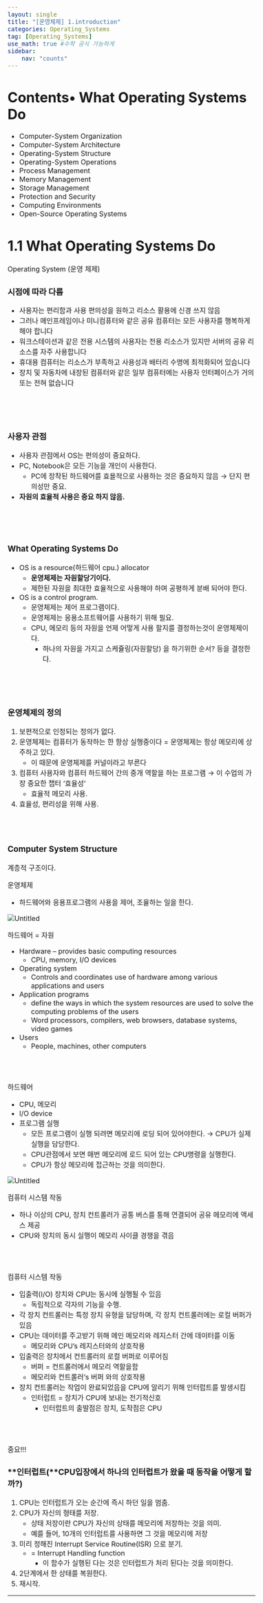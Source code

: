 ```yaml
---
layout: single
title: "[운영체제] 1.introduction" 
categories: Operating_Systems
tag: [Operating_Systems]
use_math: true #수학 공식 가능하게
sidebar:
    nav: "counts"
---
```


<style>
  body {
    font-size: 16px; /* 폰트 사이즈 조절 */
  }
</style>


# **Contents**• What Operating Systems Do

-  Computer-System Organization
-  Computer-System Architecture
-  Operating-System Structure
-  Operating-System Operations
-  Process Management
-  Memory Management
-  Storage Management
-  Protection and Security
-  Computing Environments
-  Open-Source Operating Systems

# **1.1 What Operating Systems Do**

Operating System (운영 체제)

### 시점에 따라 다름

-  사용자는 편리함과 사용 편의성을 원하고 리소스 활용에 신경 쓰지 않음
-  그러나 메인프레임이나 미니컴퓨터와 같은 공유 컴퓨터는 모든 사용자를 행복하게 해야 합니다
-  워크스테이션과 같은 전용 시스템의 사용자는 전용 리소스가 있지만 서버의 공유 리소스를 자주 사용합니다
-  휴대용 컴퓨터는 리소스가 부족하고 사용성과 배터리 수명에 최적화되어 있습니다
-  장치 및 자동차에 내장된 컴퓨터와 같은 일부 컴퓨터에는 사용자 인터페이스가 거의 또는 전혀 없습니다

<br>

**<br>**

### 사용자 관점

-  사용자 관점에서 OS는 편의성이 중요하다.
-  PC, Notebook은 모든 기능을 개인이 사용한다.
   -  PC에 장착된 하드웨어를 효욜적으로 사용하는 것은 중요하지 않음 → 단지 편의성만 중요.
-  **자원의 효율적 사용은 중요 하지 않음.**

<br>

**<br>**

### **What Operating Systems Do**

-  OS is a resource(하드웨어 cpu.) allocator
   -  **운영체제는 자원할당기이다.**
   -  제한된 자원을 최대한 효율적으로 사용해야 하며 공평하게 분배 되어야 한다.
-  OS is a control program.
   -  운영체제는 제어 프로그램이다.
   -  운영체제는 응용소프트웨어를 사용하기 위해 필요.
   -  CPU, 메모리 등의 자원을 언제 어떻게 사용 할지를 결정하는것이 운영체제이다.
      -  하나의 자원을 가지고 스케쥴링(자원할당) 을 하기위한 순서? 등을 결정한다.

<br>

**<br>**

### 운영체제의 정의

1. 보편적으로 인정되는 정의가 없다.
2. 운영체제는 컴퓨터가 동작하는 한 항상 실행중이다  =  운영체제는 항상 메모리에 상주하고 있다.
   -  이 때문에 운영체제를 커널이라고 부른다
3. 컴퓨터 사용자와 컴퓨터 하드웨어 간의 중개 역할을 하는 프로그램 → 이 수업의 가장 중요한 챕터 ‘효율성’
   -  효율적 메모리 사용.
4. 효율성, 편리성을 위해 사용.

<br>

<br>

### **Computer System Structure**

계층적 구조이다.

운영체제

-  하드웨어와 응용프로그램의 사용을 제어, 조율하는 일을 한다.

![Untitled](https://prod-files-secure.s3.us-west-2.amazonaws.com/87052024-dbf2-449a-978f-6752bea53f15/a36fdd20-e1e9-4881-a8e3-de3459bba190/Untitled.png)

하드웨어 = 자원

-  Hardware – provides basic computing resources
   -  CPU, memory, I/O devices
-  Operating system
   -  Controls and coordinates use of hardware among various applications and users
-  Application programs
   -  define the ways in which the system resources are used to solve the computing problems of the users
   -  Word processors, compilers, web browsers, database systems, video games
-  Users
   -  People, machines, other computers

<br>

<br>

하드웨어

-  CPU, 메모리
-  I/O device
-  프로그램 실행
   -  모든 프로그램이 실행 되려면 메모리에 로딩 되어 있어야한다. → CPU가 실제 실행을 담당한다.
   -  CPU관점에서 보면 매번 메모리에 로드 되어 있는 CPU명령을 실행한다.
   -  CPU가 항상 메모리에 접근하는 것을 의미한다.

![Untitled](https://prod-files-secure.s3.us-west-2.amazonaws.com/87052024-dbf2-449a-978f-6752bea53f15/b437e244-ba07-4dd8-95fb-16a78277153e/Untitled.png)

컴퓨터 시스템 작동

-  하나 이상의 CPU, 장치 컨트롤러가 공통 버스를 통해 연결되어 공유 메모리에 액세스 제공
-  CPU와 장치의 동시 실행이 메모리 사이클 경쟁을 겪음

<br>

<br>

컴퓨터 시스템 작동

-  입출력(I/O) 장치와 CPU는 동시에 실행될 수 있음
   -  독립적으로 각자의 기능을 수행.
-  각 장치 컨트롤러는 특정 장치 유형을 담당하며, 각 장치 컨트롤러에는 로컬 버퍼가 있음
-  CPU는 데이터를 주고받기 위해 메인 메모리와 레지스터 간에 데이터를 이동
   -  메모리와 CPU’s 레지스터와의 상호작용
-  입출력은 장치에서 컨트롤러의 로컬 버퍼로 이루어짐
   -  버퍼 = 컨트롤러에서 메모리 역할을함
   -  메모리와 컨트롤러’s 버퍼 와의 상호작용
-  장치 컨트롤러는 작업이 완료되었음을 CPU에 알리기 위해 인터럽트를 발생시킴
   -  인터럽트 = 장치가 CPU에 보내는 전기적신호
      -  인터럽트의 출발점은 장치, 도착점은 CPU

<br>

<br>

중요!!!

### **인터럽트(**CPU입장에서 하나의 인터럽트가 왔을 때 동작을 어떻게 할까?)

1. CPU는 인터럽트가 오는 순간에 즉시 하던 일을 멈춤.
2. CPU가 자신의 형태를 저장.
   -  상태 저장이란 CPU가 자신의 상태를 메모리에 저장하는 것을 의미.
   -  예를 들어, 10개의 인터럽트를 사용하면 그 것을 메모리에 저장
3. 미리 정해진 Interrupt Service Routine(ISR) 으로 분기.
   -  = Interrupt Handling function
      -  이 함수가 실행된 다는 것은 인터럽트가 처리 된다는 것을 의미한다.
4. 2단계에서 한 상태를 복원한다.
5. 재시작.

****